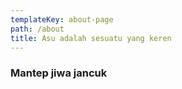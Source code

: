 ```yaml
---
templateKey: about-page
path: /about
title: Asu adalah sesuatu yang keren
---
```

### **Mantep jiwa jancuk**